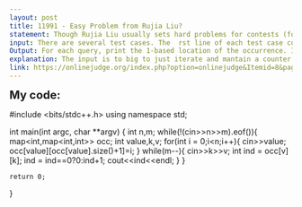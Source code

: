 ```yaml
---
layout: post
title: 11991 - Easy Problem from Rujia Liu?
statement: Though Rujia Liu usually sets hard problems for contests (for example, regional contests likeXi'an 2006, Beijing 2007 and Wuhan 2009, or UVa OJ contests like Rujia Liu's Presents 1and 2), he occasionally sets easy problem (for example, `the Coco-Cola Store' in UVa OJ),to encourage more people to solve his problems :DGiven an array, your task is to  nd thek-th occurrence (from left to right) of an integerv. To makethe problem more difficult (and interesting!), you'll have to answermsuch queries.
input: There are several test cases. The  rst line of each test case contains two integers n, m (1 <= n;m <= 100;000), the number of elements in the array, and the number of queries. The next line containsnpositive integers not larger than 1,000,000. Each of the followingmlines contains two integerkandv(1 < k < n, 1 <= v <= 1.000.000). The input is terminated by end-of- le (EOF).
Output: For each query, print the 1-based location of the occurrence. If there is no such element, output `0'instead.
explanation: The input is to big to just iterate and mantain a counter for each querry, so a better way is maintaining the index for each encounter in a map where the key is a number from the array and the value is another map where the key is the k occurence of the number and the value is the coresponding index.So after reading the input we can fetch the indeces map[v][k].
link: https://onlinejudge.org/index.php?option=onlinejudge&Itemid=8&page=show_problem&problem=3142
---
```


<span style='font-size:20px;font-weight:bold'>My code:</span>

#include <bits/stdc++.h>
using namespace std;

int main(int argc, char **argv)
{
	int n,m;
	while(!(cin>>n>>m).eof()){
		map<int,map<int,int>> occ;
		int value,k,v;
		for(int i = 0;i<n;i++){
			cin>>value;
			occ[value][occ[value].size()+1]=i;
			}
	    while(m--){
			cin>>k>>v;
			int ind = occ[v][k];
			ind = ind==0?0:ind+1;
			cout<<ind<<endl;
			}
		}
	
	return 0;
}